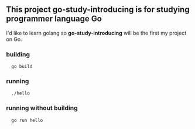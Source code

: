 ## This project go-study-introducing is for studying programmer language Go

I'd like to learn golang so **go-study-introducing** will be the first my project on Go.

### building
```console
  go build
```

### running
```console
  ./hello
```

### running without building
```console
  go run hello
```
